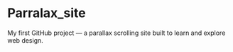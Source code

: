 # Parralax_site
My first GitHub project — a parallax scrolling site built to learn and explore web design.
